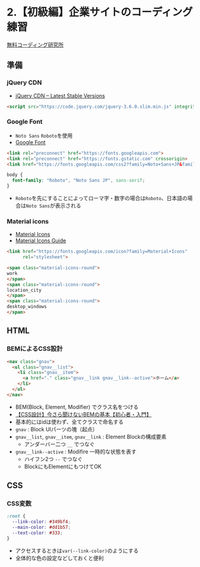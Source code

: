 # 2.【初級編】企業サイトのコーディング練習

[無料コーディング研究所](https://webdesigner-go.com/coding-practice/)

## 準備

### jQuery CDN
- [jQuery CDN – Latest Stable Versions](https://releases.jquery.com)
```html
<script src="https://code.jquery.com/jquery-3.6.0.slim.min.js" integrity="sha256-u7e5khyithlIdTpu22PHhENmPcRdFiHRjhAuHcs05RI=" crossorigin="anonymous"></script>
```

### Google Font
- `Noto Sans` `Roboto`を使用
- [Google Font](https://fonts.google.com)
```html
<link rel="preconnect" href="https://fonts.googleapis.com"> 
<link rel="preconnect" href="https://fonts.gstatic.com" crossorigin> 
<link href="https://fonts.googleapis.com/css2?family=Noto+Sans+JP&family=Roboto&display=swap" rel="stylesheet">
```
```css
body {
  font-family: "Roboto", "Noto Sans JP", sans-serif;
}
```
- `Roboto`を先にすることによってローマ字・数字の場合は`Roboto`、日本語の場合は`Noto Sans`が表示される

### Material icons
- [Material Icons](https://fonts.google.com/icons?selected=Material+Icons)
- [Material Icons Guide](https://developers.google.com/fonts/docs/material_icons#icon_font_for_the_web)
```html
<link href="https://fonts.googleapis.com/icon?family=Material+Icons"
      rel="stylesheet">

<span class="material-icons-round">
work
</span>
<span class="material-icons-round">
location_city
</span>
<span class="material-icons-round">
desktop_windows
</span>
```

## HTML

### BEMによるCSS設計
```html
<nav class="gnav">
  <ul class="gnav__list">
    <li class="gnav__item">
      <a href="." class="gnav__link gnav__link--active">ホーム</a>
    </li>
  </ul>
</nav>
```
- BEM(Block, Element, Modifier) でクラス名をつける
- [【CSS設計】今さら聞けないBEMの基本【初心者・入門】](https://nycreation.jp/blog/archives/289)
- 基本的にはidは使わず、全てクラスで命名する
- `gnav` : Block UIパーツの塊（起点）
- `gnav__list`, `gnav__item`, `gnav__link` : Element Blockの構成要素
  - アンダーバー二つ `__` でつなぐ
- `gnav__link--active` : Modifire 一時的な状態を表す
  - ハイフン2つ `--` でつなぐ
  - BlockにもElementにもつけてOK


## CSS

### CSS変数
```css
:root {
  --link-color: #349bf4;
  --main-color: #dd1b57;
  --text-color: #333;
}
```
- アクセスするときは`var(--link-color)`のようにする
- 全体的な色の設定などしておくと便利
